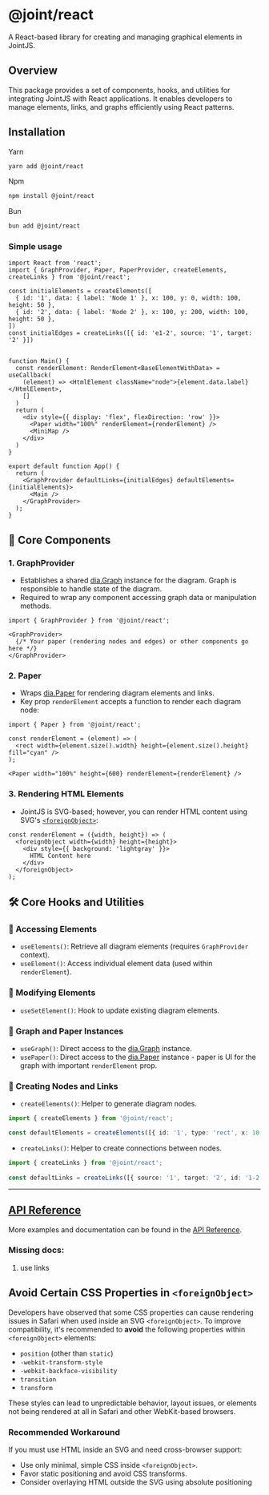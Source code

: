 # @joint/react

A React-based library for creating and managing graphical elements in JointJS.

## Overview

This package provides a set of components, hooks, and utilities for integrating JointJS with React applications. It enables developers to manage elements, links, and graphs efficiently using React patterns.

## Installation

Yarn
```sh
yarn add @joint/react
```
Npm
```sh
npm install @joint/react
```
Bun
```sh
bun add @joint/react
```

### Simple usage

```tsx
import React from 'react';
import { GraphProvider, Paper, PaperProvider, createElements, createLinks } from '@joint/react';

const initialElements = createElements([
  { id: '1', data: { label: 'Node 1' }, x: 100, y: 0, width: 100, height: 50 },
  { id: '2', data: { label: 'Node 2' }, x: 100, y: 200, width: 100, height: 50 },
])
const initialEdges = createLinks([{ id: 'e1-2', source: '1', target: '2' }])


function Main() {
  const renderElement: RenderElement<BaseElementWithData> = useCallback(
    (element) => <HtmlElement className="node">{element.data.label}</HtmlElement>,
    []
  )
  return (
    <div style={{ display: 'flex', flexDirection: 'row' }}>
      <Paper width="100%" renderElement={renderElement} />
      <MiniMap />
    </div>
  )
}

export default function App() {
  return (
    <GraphProvider defaultLinks={initialEdges} defaultElements={initialElements}>
      <Main />
    </GraphProvider>
  );
}
```


## 📌 Core Components

### 1. **GraphProvider**
- Establishes a shared [dia.Graph](https://docs.jointjs.com/api/dia/Graph/) instance for the diagram. Graph is responsible to handle state of the diagram.
- Required to wrap any component accessing graph data or manipulation methods.

```tsx
import { GraphProvider } from '@joint/react';

<GraphProvider>
  {/* Your paper (rendering nodes and edges) or other components go here */}
</GraphProvider>
```

### 2. **Paper**
- Wraps [dia.Paper](https://docs.jointjs.com/learn/quickstart/paper) for rendering diagram elements and links.
- Key prop `renderElement` accepts a function to render each diagram node:

```tsx
import { Paper } from '@joint/react';

const renderElement = (element) => (
  <rect width={element.size().width} height={element.size().height} fill="cyan" />
);

<Paper width="100%" height={600} renderElement={renderElement} />
```

### 3. **Rendering HTML Elements**
- JointJS is SVG-based; however, you can render HTML content using SVG's [`<foreignObject>`](https://developer.mozilla.org/en-US/docs/Web/SVG/Element/foreignObject):

```tsx
const renderElement = ({width, height}) => (
  <foreignObject width={width} height={height}>
    <div style={{ background: 'lightgray' }}>
      HTML Content here
    </div>
  </foreignObject>
);
```

## 🛠️ Core Hooks and Utilities

### 🔹 Accessing Elements
- `useElements()`: Retrieve all diagram elements (requires `GraphProvider` context).
- `useElement()`: Access individual element data (used within `renderElement`).

### 🔹 Modifying Elements
- `useSetElement()`: Hook to update existing diagram elements.

### 🔹 Graph and Paper Instances
- `useGraph()`: Direct access to the [dia.Graph](https://docs.jointjs.com/api/dia/Graph/) instance.
- `usePaper()`: Direct access to the [dia.Paper](https://docs.jointjs.com/learn/quickstart/paper) instance - paper is UI for the graph with important `renderElement` prop.

### 🔹 Creating Nodes and Links
- `createElements()`: Helper to generate diagram nodes.
```ts
import { createElements } from '@joint/react';

const defaultElements = createElements([{ id: '1', type: 'rect', x: 10, y: 10, width: 100, height: 100 }]);
  ```
- `createLinks()`: Helper to create connections between nodes.
```ts
import { createLinks } from '@joint/react';
  
const defaultLinks = createLinks([{ source: '1', target: '2', id: '1-2' }]);
```
---


## [API Reference](docs/README.md)


More examples and documentation can be found in the [API Reference](docs/README.md).





### Missing docs:
1. use links



## Avoid Certain CSS Properties in `<foreignObject>`

Developers have observed that some CSS properties can cause rendering issues in Safari when used inside an SVG `<foreignObject>`. To improve compatibility, it's recommended to **avoid** the following properties within `<foreignObject>` elements:

- `position` (other than `static`)
- `-webkit-transform-style`
- `-webkit-backface-visibility`
- `transition`
- `transform`

These styles can lead to unpredictable behavior, layout issues, or elements not being rendered at all in Safari and other WebKit-based browsers.

### Recommended Workaround

If you must use HTML inside an SVG and need cross-browser support:

- Use only minimal, simple CSS inside `<foreignObject>`.
- Favor static positioning and avoid CSS transforms.
- Consider overlaying HTML outside the SVG using absolute positioning 
